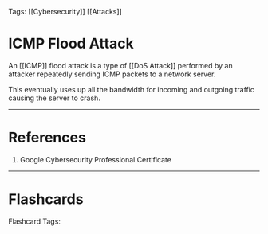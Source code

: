 Tags: [[Cybersecurity]] [[Attacks]]

# ICMP Flood Attack

An [[ICMP]] flood attack is a type of [[DoS Attack]] performed by an attacker repeatedly sending ICMP packets to a network server.

This eventually uses up all the bandwidth for incoming and outgoing traffic causing the server to crash.

---

# References

1. Google Cybersecurity Professional Certificate

---

# Flashcards

Flashcard Tags: 